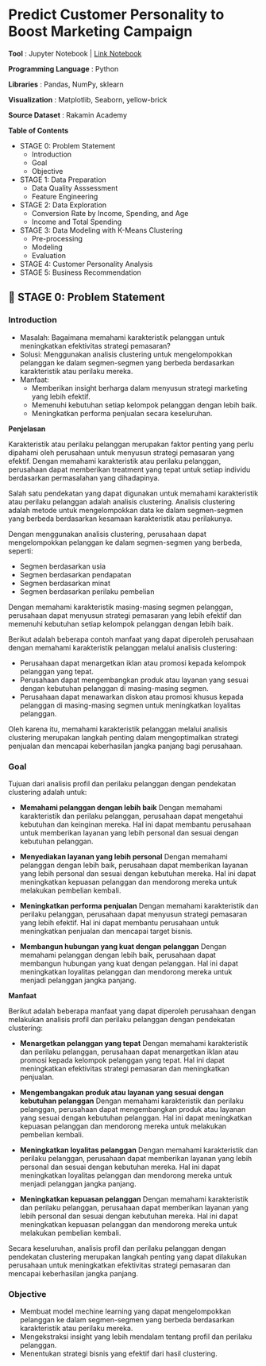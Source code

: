 # Predict Customer Personality to Boost Marketing Campaign

**Tool** : Jupyter Notebook | [Link Notebook](https://github.com/imalfunadam/Predict-Customer-Personality-to-Boost-Marketing-Campaign-by-Using-Machine-Learning/blob/main/Predict%20Customer%20Personality.ipynb)

**Programming Language** : Python

**Libraries** : Pandas, NumPy, sklearn

**Visualization** : Matplotlib, Seaborn, yellow-brick

**Source Dataset** : Rakamin Academy

**Table of Contents**

- STAGE 0: Problem Statement
  - Introduction
  - Goal
  - Objective
- STAGE 1: Data Preparation
  - Data Quality Asssessment
  - Feature Engineering
- STAGE 2: Data Exploration
  - Conversion Rate by Income, Spending, and Age
  - Income and Total Spending
- STAGE 3: Data Modeling with K-Means Clustering
  - Pre-processing
  - Modeling
  - Evaluation
- STAGE 4: Customer Personality Analysis
- STAGE 5: Business Recommendation

## 📂 STAGE 0: Problem Statement

### **Introduction**

- Masalah: Bagaimana memahami karakteristik pelanggan untuk meningkatkan efektivitas strategi pemasaran?
- Solusi: Menggunakan analisis clustering untuk mengelompokkan pelanggan ke dalam segmen-segmen yang berbeda berdasarkan karakteristik atau perilaku mereka.
- Manfaat:
  - Memberikan insight berharga dalam menyusun strategi marketing yang lebih efektif.
  - Memenuhi kebutuhan setiap kelompok pelanggan dengan lebih baik.
  - Meningkatkan performa penjualan secara keseluruhan.

**Penjelasan**

Karakteristik atau perilaku pelanggan merupakan faktor penting yang perlu dipahami oleh perusahaan untuk menyusun strategi pemasaran yang efektif. Dengan memahami karakteristik atau perilaku pelanggan, perusahaan dapat memberikan treatment yang tepat untuk setiap individu berdasarkan permasalahan yang dihadapinya.

Salah satu pendekatan yang dapat digunakan untuk memahami karakteristik atau perilaku pelanggan adalah analisis clustering. Analisis clustering adalah metode untuk mengelompokkan data ke dalam segmen-segmen yang berbeda berdasarkan kesamaan karakteristik atau perilakunya.

Dengan menggunakan analisis clustering, perusahaan dapat mengelompokkan pelanggan ke dalam segmen-segmen yang berbeda, seperti:

- Segmen berdasarkan usia
- Segmen berdasarkan pendapatan
- Segmen berdasarkan minat
- Segmen berdasarkan perilaku pembelian

Dengan memahami karakteristik masing-masing segmen pelanggan, perusahaan dapat menyusun strategi pemasaran yang lebih efektif dan memenuhi kebutuhan setiap kelompok pelanggan dengan lebih baik.

Berikut adalah beberapa contoh manfaat yang dapat diperoleh perusahaan dengan memahami karakteristik pelanggan melalui analisis clustering:

- Perusahaan dapat menargetkan iklan atau promosi kepada kelompok pelanggan yang tepat.
- Perusahaan dapat mengembangkan produk atau layanan yang sesuai dengan kebutuhan pelanggan di masing-masing segmen.
- Perusahaan dapat menawarkan diskon atau promosi khusus kepada pelanggan di masing-masing segmen untuk meningkatkan loyalitas pelanggan.

Oleh karena itu, memahami karakteristik pelanggan melalui analisis clustering merupakan langkah penting dalam mengoptimalkan strategi penjualan dan mencapai keberhasilan jangka panjang bagi perusahaan.

### **Goal**

Tujuan dari analisis profil dan perilaku pelanggan dengan pendekatan clustering adalah untuk:

- **Memahami pelanggan dengan lebih baik**
  Dengan memahami karakteristik dan perilaku pelanggan, perusahaan dapat mengetahui kebutuhan dan keinginan mereka. Hal ini dapat membantu perusahaan untuk memberikan layanan yang lebih personal dan sesuai dengan kebutuhan pelanggan.

- **Menyediakan layanan yang lebih personal**
  Dengan memahami pelanggan dengan lebih baik, perusahaan dapat memberikan layanan yang lebih personal dan sesuai dengan kebutuhan mereka. Hal ini dapat meningkatkan kepuasan pelanggan dan mendorong mereka untuk melakukan pembelian kembali.

- **Meningkatkan performa penjualan**
  Dengan memahami karakteristik dan perilaku pelanggan, perusahaan dapat menyusun strategi pemasaran yang lebih efektif. Hal ini dapat membantu perusahaan untuk meningkatkan penjualan dan mencapai target bisnis.

- **Membangun hubungan yang kuat dengan pelanggan**
  Dengan memahami pelanggan dengan lebih baik, perusahaan dapat membangun hubungan yang kuat dengan pelanggan. Hal ini dapat meningkatkan loyalitas pelanggan dan mendorong mereka untuk menjadi pelanggan jangka panjang.

**Manfaat**

Berikut adalah beberapa manfaat yang dapat diperoleh perusahaan dengan melakukan analisis profil dan perilaku pelanggan dengan pendekatan clustering:

- **Menargetkan pelanggan yang tepat**
  Dengan memahami karakteristik dan perilaku pelanggan, perusahaan dapat menargetkan iklan atau promosi kepada kelompok pelanggan yang tepat. Hal ini dapat meningkatkan efektivitas strategi pemasaran dan meningkatkan penjualan.

- **Mengembangakan produk atau layanan yang sesuai dengan kebutuhan pelanggan**
  Dengan memahami karakteristik dan perilaku pelanggan, perusahaan dapat mengembangkan produk atau layanan yang sesuai dengan kebutuhan pelanggan. Hal ini dapat meningkatkan kepuasan pelanggan dan mendorong mereka untuk melakukan pembelian kembali.

- **Meningkatkan loyalitas pelanggan**
  Dengan memahami karakteristik dan perilaku pelanggan, perusahaan dapat memberikan layanan yang lebih personal dan sesuai dengan kebutuhan mereka. Hal ini dapat meningkatkan loyalitas pelanggan dan mendorong mereka untuk menjadi pelanggan jangka panjang.

- **Meningkatkan kepuasan pelanggan**
  Dengan memahami karakteristik dan perilaku pelanggan, perusahaan dapat memberikan layanan yang lebih personal dan sesuai dengan kebutuhan mereka. Hal ini dapat meningkatkan kepuasan pelanggan dan mendorong mereka untuk melakukan pembelian kembali.

Secara keseluruhan, analisis profil dan perilaku pelanggan dengan pendekatan clustering merupakan langkah penting yang dapat dilakukan perusahaan untuk meningkatkan efektivitas strategi pemasaran dan mencapai keberhasilan jangka panjang.

### **Objective**

- Membuat model mechine learning yang dapat mengelompokkan pelanggan ke dalam segmen-segmen yang berbeda berdasarkan karakteristik atau perilaku mereka.
- Mengekstraksi insight yang lebih mendalam tentang profil dan perilaku pelanggan.
- Menentukan strategi bisnis yang efektif dari hasil clustering.
